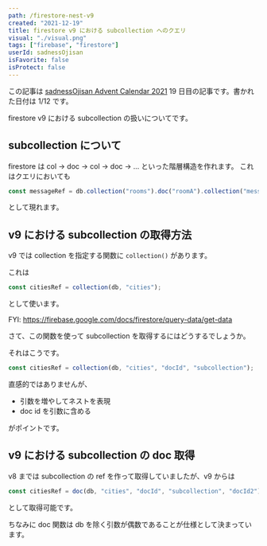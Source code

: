 ```yaml
---
path: /firestore-nest-v9
created: "2021-12-19"
title: firestore v9 における subcollection へのクエリ
visual: "./visual.png"
tags: ["firebase", "firestore"]
userId: sadnessOjisan
isFavorite: false
isProtect: false
---
```


この記事は [sadnessOjisan Advent Calendar 2021](https://adventar.org/calendars/7015) 19 日目の記事です。書かれた日付は 1/12 です。

firestore v9 における subcollection の扱いについてです。

## subcollection について

firestore は col -> doc -> col -> doc -> ... といった階層構造を作れます。
これはクエリにおいても

```ts
const messageRef = db.collection("rooms").doc("roomA").collection("messages");
```

として現れます。

## v9 における subcollection の取得方法

v9 では collection を指定する関数に `collection()` があります。

これは

```ts
const citiesRef = collection(db, "cities");
```

として使います。

FYI: <https://firebase.google.com/docs/firestore/query-data/get-data>

さて、この関数を使って subcollection を取得するにはどうするでしょうか。

それはこうです。

```ts
const citiesRef = collection(db, "cities", "docId", "subcollection");
```

直感的ではありませんが、

- 引数を増やしてネストを表現
- doc id を引数に含める

がポイントです。

## v9 における subcollection の doc 取得

v8 までは subcollection の ref を作って取得していましたが、v9 からは

```ts
const citiesRef = doc(db, "cities", "docId", "subcollection", "docId2");
```

として取得可能です。

ちなみに doc 関数は db を除く引数が偶数であることが仕様として決まっています。
